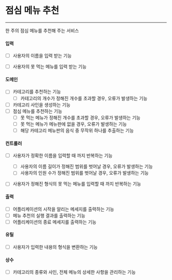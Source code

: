 # 점심 메뉴 추천
---
한 주의 점심 메뉴를 추천해 주는 서비스

#### 입력
+ [ ] 사용자의 이름을 입력 받는 기능
+ [ ] 사용자의 못 먹는 메뉴를 입력 받는 기능


#### 도메인
+ [ ] 카테고리를 추천하는 기능
  + [ ] 카테고리의 개수가 정해진 개수를 초과할 경우, 오류가 발생하는 기능
+ [ ] 카테고리 사인을 생성하는 기능
+ [ ] 점심 메뉴를 추천하는 기능
  + [ ] 못 먹는 메뉴가 정해진 개수를 초과할 경우, 오류가 발생하는 기능
  + [ ] 못 먹는 메뉴가 메뉴판에 없을 경우, 오류가 발생하는 기능
  + [ ] 해당 카테고리 메뉴판의 음식 중 무작위 하나를 추출하는 기능

#### 컨트롤러
+ [ ] 사용자가 정확한 이름을 입력할 때 까지 반복하는 기능
  + [ ] 사용자의 이름 길이가 정해진 범위를 벗어날 경우, 오류가 발생하는 기능
  + [ ] 사용자의 인원 수가 정해진 범위를 벗어날 경우, 오류가 발생하는 기능
+ [ ] 사용자가 정해진 형식의 못 먹는 메뉴를 입력할 때 까지 반복하는 기능


#### 출력
+ [ ] 어플리케이션의 시작을 알리는 메세지를 출력하는 기능
+ [ ] 메뉴 추천의 실행 결과를 출력하는 기능
+ [ ] 어플리케이션의 종료 메세지를 출력하는 기능

#### 유틸
+ [ ] 사용자가 입력한 내용의 형식을 변환하는 기능

#### 상수
+ [ ] 카테고리의 종류와 사인, 전체 메뉴의 상세한 사항을 관리하는 기능
